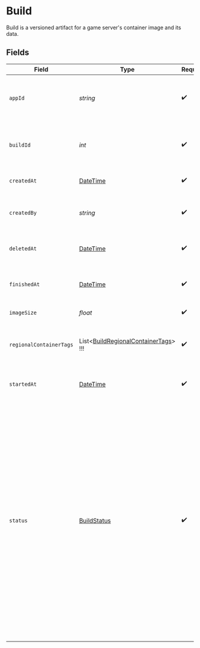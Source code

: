 # Build

Build is a versioned artifact for a game server's container image and its data.


## Fields

| Field                                                                                                                                                                                                                                                                                                     | Type                                                                                                                                                                                                                                                                                                      | Required                                                                                                                                                                                                                                                                                                  | Description                                                                                                                                                                                                                                                                                               | Example                                                                                                                                                                                                                                                                                                   |
| --------------------------------------------------------------------------------------------------------------------------------------------------------------------------------------------------------------------------------------------------------------------------------------------------------- | --------------------------------------------------------------------------------------------------------------------------------------------------------------------------------------------------------------------------------------------------------------------------------------------------------- | --------------------------------------------------------------------------------------------------------------------------------------------------------------------------------------------------------------------------------------------------------------------------------------------------------- | --------------------------------------------------------------------------------------------------------------------------------------------------------------------------------------------------------------------------------------------------------------------------------------------------------- | --------------------------------------------------------------------------------------------------------------------------------------------------------------------------------------------------------------------------------------------------------------------------------------------------------- |
| `appId`                                                                                                                                                                                                                                                                                                   | *string*                                                                                                                                                                                                                                                                                                  | :heavy_check_mark:                                                                                                                                                                                                                                                                                        | System generated unique identifier for an application.                                                                                                                                                                                                                                                    | app-af469a92-5b45-4565-b3c4-b79878de67d2                                                                                                                                                                                                                                                                  |
| `buildId`                                                                                                                                                                                                                                                                                                 | *int*                                                                                                                                                                                                                                                                                                     | :heavy_check_mark:                                                                                                                                                                                                                                                                                        | System generated id for a build. Increments by 1.                                                                                                                                                                                                                                                         | 1                                                                                                                                                                                                                                                                                                         |
| `createdAt`                                                                                                                                                                                                                                                                                               | [DateTime](https://learn.microsoft.com/en-us/dotnet/api/system.datetime?view=net-5.0)                                                                                                                                                                                                                     | :heavy_check_mark:                                                                                                                                                                                                                                                                                        | When a new `buildId` is generated.                                                                                                                                                                                                                                                                        |                                                                                                                                                                                                                                                                                                           |
| `createdBy`                                                                                                                                                                                                                                                                                               | *string*                                                                                                                                                                                                                                                                                                  | :heavy_check_mark:                                                                                                                                                                                                                                                                                        | Email address for the user that created the build.                                                                                                                                                                                                                                                        | dev@hathora.dev                                                                                                                                                                                                                                                                                           |
| `deletedAt`                                                                                                                                                                                                                                                                                               | [DateTime](https://learn.microsoft.com/en-us/dotnet/api/system.datetime?view=net-5.0)                                                                                                                                                                                                                     | :heavy_check_mark:                                                                                                                                                                                                                                                                                        | When the container image was deleted.                                                                                                                                                                                                                                                                     |                                                                                                                                                                                                                                                                                                           |
| `finishedAt`                                                                                                                                                                                                                                                                                              | [DateTime](https://learn.microsoft.com/en-us/dotnet/api/system.datetime?view=net-5.0)                                                                                                                                                                                                                     | :heavy_check_mark:                                                                                                                                                                                                                                                                                        | When the container image finished being built.                                                                                                                                                                                                                                                            |                                                                                                                                                                                                                                                                                                           |
| `imageSize`                                                                                                                                                                                                                                                                                               | *float*                                                                                                                                                                                                                                                                                                   | :heavy_check_mark:                                                                                                                                                                                                                                                                                        | Image size in MB.                                                                                                                                                                                                                                                                                         |                                                                                                                                                                                                                                                                                                           |
| `regionalContainerTags`                                                                                                                                                                                                                                                                                   | List<[BuildRegionalContainerTags](../../Models/Shared/BuildRegionalContainerTags.md)>   !!!                                                                                                                                                                                                               | :heavy_check_mark:                                                                                                                                                                                                                                                                                        | An alias for the container image in our regional registries.                                                                                                                                                                                                                                              |                                                                                                                                                                                                                                                                                                           |
| `startedAt`                                                                                                                                                                                                                                                                                               | [DateTime](https://learn.microsoft.com/en-us/dotnet/api/system.datetime?view=net-5.0)                                                                                                                                                                                                                     | :heavy_check_mark:                                                                                                                                                                                                                                                                                        | When the container image starts getting built.                                                                                                                                                                                                                                                            |                                                                                                                                                                                                                                                                                                           |
| `status`                                                                                                                                                                                                                                                                                                  | [BuildStatus](../../Models/Shared/BuildStatus.md)                                                                                                                                                                                                                                                         | :heavy_check_mark:                                                                                                                                                                                                                                                                                        | Status of creating a build.<br/><br/>`created`: a new `buildId` was generated<br/><br/>`running`: the container image is being built<br/><br/>`succeeded`: the container image was successfully built and stored in our registry<br/><br/>`failed`: there was an issue creating and storing the container image in our container registry |                                                                                                                                                                                                                                                                                                           |